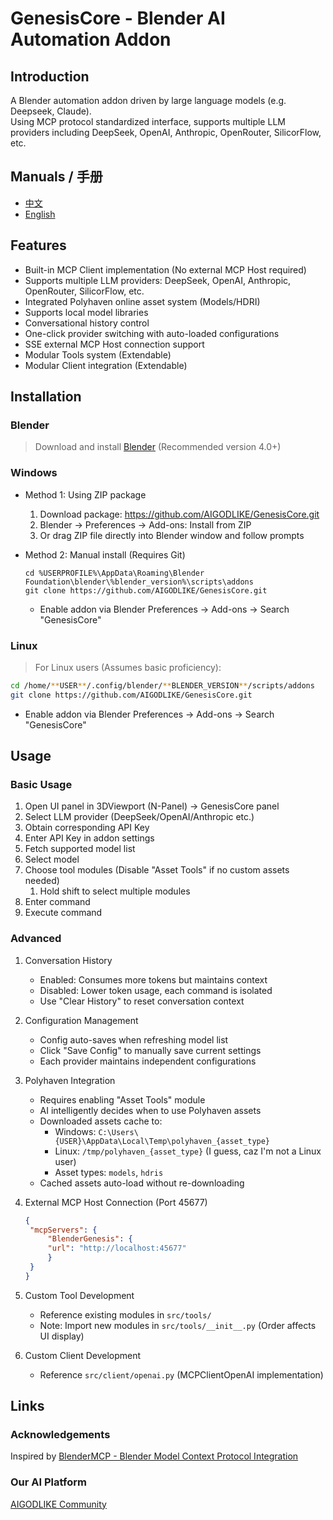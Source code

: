 # GenesisCore - Blender AI Automation Addon

## Introduction

A Blender automation addon driven by large language models (e.g. Deepseek, Claude).\
Using MCP protocol standardized interface, supports multiple LLM providers including DeepSeek, OpenAI, Anthropic, OpenRouter, SilicorFlow, etc.

## Manuals / 手册

* [中文](./README_CN.md)
* [English](./README.md)

## Features

* Built-in MCP Client implementation (No external MCP Host required)
* Supports multiple LLM providers: DeepSeek, OpenAI, Anthropic, OpenRouter, SilicorFlow, etc.
* Integrated Polyhaven online asset system (Models/HDRI)
* Supports local model libraries
* Conversational history control
* One-click provider switching with auto-loaded configurations
* SSE external MCP Host connection support
* Modular Tools system (Extendable)
* Modular Client integration (Extendable)

## Installation

### Blender

> Download and install [Blender](https://www.blender.org/download/) (Recommended version 4.0+)

### Windows

* Method 1: Using ZIP package
  1. Download package: <https://github.com/AIGODLIKE/GenesisCore.git>
  2. Blender -> Preferences -> Add-ons: Install from ZIP
  3. Or drag ZIP file directly into Blender window and follow prompts

* Method 2: Manual install (Requires Git)
  ```shell
  cd %USERPROFILE%\AppData\Roaming\Blender Foundation\blender\%blender_version%\scripts\addons
  git clone https://github.com/AIGODLIKE/GenesisCore.git
  ```
  * Enable addon via Blender Preferences -> Add-ons -> Search "GenesisCore"

### Linux

> For Linux users (Assumes basic proficiency):

```bash
cd /home/**USER**/.config/blender/**BLENDER_VERSION**/scripts/addons
git clone https://github.com/AIGODLIKE/GenesisCore.git
```

* Enable addon via Blender Preferences -> Add-ons -> Search "GenesisCore"

## Usage

### Basic Usage

1. Open UI panel in 3DViewport (N-Panel) -> GenesisCore panel
2. Select LLM provider (DeepSeek/OpenAI/Anthropic etc.)
3. Obtain corresponding API Key
4. Enter API Key in addon settings
5. Fetch supported model list
6. Select model
7. Choose tool modules (Disable "Asset Tools" if no custom assets needed)
   1. Hold shift to select multiple modules
8. Enter command
9. Execute command

### Advanced

1. Conversation History
   * Enabled: Consumes more tokens but maintains context
   * Disabled: Lower token usage, each command is isolated
   * Use "Clear History" to reset conversation context

2. Configuration Management
   * Config auto-saves when refreshing model list
   * Click "Save Config" to manually save current settings
   * Each provider maintains independent configurations

3. Polyhaven Integration
   * Requires enabling "Asset Tools" module
   * AI intelligently decides when to use Polyhaven assets
   * Downloaded assets cache to:
     * Windows: `C:\Users\{USER}\AppData\Local\Temp\polyhaven_{asset_type}`
     * Linux: `/tmp/polyhaven_{asset_type}` (I guess, caz I'm not a Linux user)
     * Asset types: `models`, `hdris`
   * Cached assets auto-load without re-downloading

4. External MCP Host Connection (Port 45677)
   ```json
   {
    "mcpServers": {
        "BlenderGenesis": {
        "url": "http://localhost:45677"
        }
    }
   }
   ```

5. Custom Tool Development
   * Reference existing modules in `src/tools/`
   * Note: Import new modules in `src/tools/__init__.py` (Order affects UI display)

6. Custom Client Development
   * Reference `src/client/openai.py` (MCPClientOpenAI implementation)

## Links

### Acknowledgements

Inspired by [BlenderMCP - Blender Model Context Protocol Integration](https://github.com/ahujasid/blender-mcp)

### Our AI Platform

[AIGODLIKE Community](https://www.aigodlike.com/)
